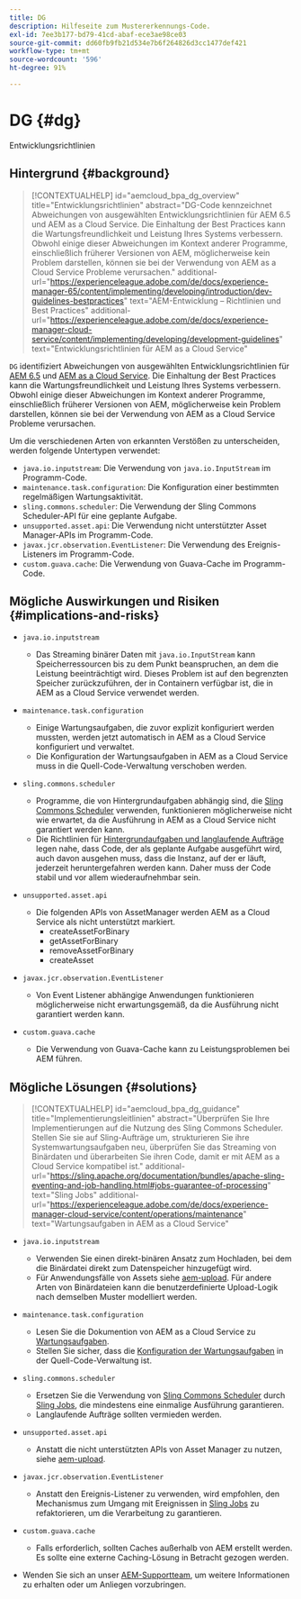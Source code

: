 ```yaml
---
title: DG
description: Hilfeseite zum Mustererkennungs-Code.
exl-id: 7ee3b177-bd79-41cd-abaf-ece3ae98ce03
source-git-commit: dd60fb9fb21d534e7b6f264826d3cc1477def421
workflow-type: tm+mt
source-wordcount: '596'
ht-degree: 91%

---
```


# DG {#dg}

Entwicklungsrichtlinien

## Hintergrund {#background}

>[!CONTEXTUALHELP]
>id="aemcloud_bpa_dg_overview"
>title="Entwicklungsrichtlinien"
>abstract="DG-Code kennzeichnet Abweichungen von ausgewählten Entwicklungsrichtlinien für AEM 6.5 und AEM as a Cloud Service. Die Einhaltung der Best Practices kann die Wartungsfreundlichkeit und Leistung Ihres Systems verbessern. Obwohl einige dieser Abweichungen im Kontext anderer Programme, einschließlich früherer Versionen von AEM, möglicherweise kein Problem darstellen, können sie bei der Verwendung von AEM as a Cloud Service Probleme verursachen."
>additional-url="https://experienceleague.adobe.com/de/docs/experience-manager-65/content/implementing/developing/introduction/dev-guidelines-bestpractices" text="AEM-Entwicklung – Richtlinien und Best Practices"
>additional-url="https://experienceleague.adobe.com/de/docs/experience-manager-cloud-service/content/implementing/developing/development-guidelines" text="Entwicklungsrichtlinien für AEM as a Cloud Service"


`DG` identifiziert Abweichungen von ausgewählten Entwicklungsrichtlinien für [AEM 6.5](https://experienceleague.adobe.com/de/docs/experience-manager-65/content/implementing/developing/introduction/dev-guidelines-bestpractices) und [AEM as a Cloud Service](https://experienceleague.adobe.com/de/docs/experience-manager-cloud-service/content/implementing/developing/development-guidelines). Die Einhaltung der Best Practices kann die Wartungsfreundlichkeit und Leistung Ihres Systems verbessern. Obwohl einige dieser Abweichungen im Kontext anderer Programme, einschließlich früherer Versionen von AEM, möglicherweise kein Problem darstellen, können sie bei der Verwendung von AEM as a Cloud Service Probleme verursachen.

Um die verschiedenen Arten von erkannten Verstößen zu unterscheiden, werden folgende Untertypen verwendet:

* `java.io.inputstream`: Die Verwendung von `java.io.InputStream` im Programm-Code.
* `maintenance.task.configuration`: Die Konfiguration einer bestimmten regelmäßigen Wartungsaktivität.
* `sling.commons.scheduler`: Die Verwendung der Sling Commons Scheduler-API für eine geplante Aufgabe.
* `unsupported.asset.api`: Die Verwendung nicht unterstützter Asset Manager-APIs im Programm-Code.
* `javax.jcr.observation.EventListener`: Die Verwendung des Ereignis-Listeners im Programm-Code.
* `custom.guava.cache`: Die Verwendung von Guava-Cache im Programm-Code.

## Mögliche Auswirkungen und Risiken {#implications-and-risks}

* `java.io.inputstream`
   * Das Streaming binärer Daten mit `java.io.InputStream` kann Speicherressourcen bis zu dem Punkt beanspruchen, an dem die Leistung beeinträchtigt wird. Dieses Problem ist auf den begrenzten Speicher zurückzuführen, der in Containern verfügbar ist, die in AEM as a Cloud Service verwendet werden.

* `maintenance.task.configuration`
   * Einige Wartungsaufgaben, die zuvor explizit konfiguriert werden mussten, werden jetzt automatisch in AEM as a Cloud Service konfiguriert und verwaltet.
   * Die Konfiguration der Wartungsaufgaben in AEM as a Cloud Service muss in die Quell-Code-Verwaltung verschoben werden.

* `sling.commons.scheduler`
   * Programme, die von Hintergrundaufgaben abhängig sind, die [Sling Commons Scheduler](https://sling.apache.org/documentation/bundles/scheduler-service-commons-scheduler.html) verwenden, funktionieren möglicherweise nicht wie erwartet, da die Ausführung in AEM as a Cloud Service nicht garantiert werden kann.
   * Die Richtlinien für [Hintergrundaufgaben und langlaufende Aufträge](https://experienceleague.adobe.com/de/docs/experience-manager-cloud-service/content/implementing/developing/development-guidelines#background-tasks-and-long-running-jobs) legen nahe, dass Code, der als geplante Aufgabe ausgeführt wird, auch davon ausgehen muss, dass die Instanz, auf der er läuft, jederzeit heruntergefahren werden kann. Daher muss der Code stabil und vor allem wiederaufnehmbar sein.

* `unsupported.asset.api`
   * Die folgenden APIs von AssetManager werden AEM as a Cloud Service als nicht unterstützt markiert.
      * createAssetForBinary
      * getAssetForBinary
      * removeAssetForBinary
      * createAsset

* `javax.jcr.observation.EventListener`
   * Von Event Listener abhängige Anwendungen funktionieren möglicherweise nicht erwartungsgemäß, da die Ausführung nicht garantiert werden kann.

* `custom.guava.cache`
   * Die Verwendung von Guava-Cache kann zu Leistungsproblemen bei AEM führen.


## Mögliche Lösungen {#solutions}

>[!CONTEXTUALHELP]
>id="aemcloud_bpa_dg_guidance"
>title="Implementierungsleitlinien"
>abstract="Überprüfen Sie Ihre Implementierungen auf die Nutzung des Sling Commons Scheduler. Stellen Sie sie auf Sling-Aufträge um, strukturieren Sie ihre Systemwartungsaufgaben neu, überprüfen Sie das Streaming von Binärdaten und überarbeiten Sie ihren Code, damit er mit AEM as a Cloud Service kompatibel ist."
>additional-url="https://sling.apache.org/documentation/bundles/apache-sling-eventing-and-job-handling.html#jobs-guarantee-of-processing" text="Sling Jobs"
>additional-url="https://experienceleague.adobe.com/de/docs/experience-manager-cloud-service/content/operations/maintenance" text="Wartungsaufgaben in AEM as a Cloud Service"

* `java.io.inputstream`
   * Verwenden Sie einen direkt-binären Ansatz zum Hochladen, bei dem die Binärdatei direkt zum Datenspeicher hinzugefügt wird.
   * Für Anwendungsfälle von Assets siehe [aem-upload](https://github.com/adobe/aem-upload). Für andere Arten von Binärdateien kann die benutzerdefinierte Upload-Logik nach demselben Muster modelliert werden.

* `maintenance.task.configuration`
   * Lesen Sie die Dokumention von AEM as a Cloud Service zu [Wartungsaufgaben](https://experienceleague.adobe.com/de/docs/experience-manager-cloud-service/content/operations/maintenance).
   * Stellen Sie sicher, dass die [Konfiguration der Wartungsaufgaben](https://experienceleague.adobe.com/de/docs/experience-manager-cloud-service/content/implementing/deploying/overview#maintenance-tasks-configuration-in-source-control) in der Quell-Code-Verwaltung ist.

* `sling.commons.scheduler`
   * Ersetzen Sie die Verwendung von [Sling Commons Scheduler](https://sling.apache.org/documentation/bundles/scheduler-service-commons-scheduler.html) durch [Sling Jobs](https://sling.apache.org/documentation/bundles/apache-sling-eventing-and-job-handling.html#jobs-guarantee-of-processing), die mindestens eine einmalige Ausführung garantieren.
   * Langlaufende Aufträge sollten vermieden werden.

* `unsupported.asset.api`
   * Anstatt die nicht unterstützten APIs von Asset Manager zu nutzen, siehe [aem-upload](https://github.com/adobe/aem-upload).

* `javax.jcr.observation.EventListener`
   * Anstatt den Ereignis-Listener zu verwenden, wird empfohlen, den Mechanismus zum Umgang mit Ereignissen in [Sling Jobs](https://sling.apache.org/documentation/bundles/apache-sling-eventing-and-job-handling.html#jobs-guarantee-of-processing) zu refaktorieren, um die Verarbeitung zu garantieren.

* `custom.guava.cache`
   * Falls erforderlich, sollten Caches außerhalb von AEM erstellt werden. Es sollte eine externe Caching-Lösung in Betracht gezogen werden.
* Wenden Sie sich an unser [AEM-Supportteam](https://helpx.adobe.com/de/enterprise/using/support-for-experience-cloud.html), um weitere Informationen zu erhalten oder um Anliegen vorzubringen.
